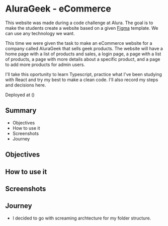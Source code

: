 # AluraGeek - eCommerce

This website was made during a code challenge at Alura. The goal is to make the students create a website based on a given [Figma](https://www.figma.com/file/itJpWbvHxSUcUeMPy1lmof/AluraGeek?node-id=0%3A1) template. We can use any technology we want.

This time we were given the task to make an eCommerce website for a company called AluraGeek that sells geek products. The website will have a home page with a list of products and sales, a login page, a page with a list of products, a page with more details about a specific product, and a page to add more products for admin users.

I'll take this oportunity to learn Typescript, practice what I've been studying with React and try my best to make a clean code. I'll also record my steps and decisions here.

Deployed at ()

## Summary

- Objectives
- How to use it
- Screenshots
- Journey

## Objectives

## How to use it

## Screenshots

## Journey

- I decided to go with screaming archtecture for my folder structure. 
